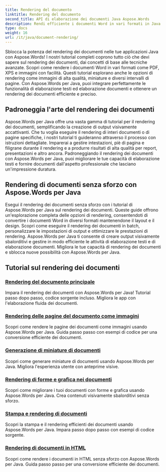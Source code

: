 ```yaml
---
title: Rendering del documento
linktitle: Rendering del documento
second_title: API di elaborazione dei documenti Java Aspose.Words
description: Rendi efficiente i documenti Word in vari formati in Java con Aspose.Words! Rendi master i documenti per output professionali.
type: docs
weight: 16
url: /it/java/document-rendering/
---
```


Sblocca la potenza del rendering dei documenti nelle tue applicazioni Java con Aspose.Words! I nostri tutorial completi coprono tutto ciò che devi sapere sul rendering dei documenti, dai concetti di base alle tecniche avanzate. Scopri come rendere i documenti Word in vari formati come PDF, XPS e immagini con facilità. Questi tutorial esplorano anche le opzioni di rendering come immagini di alta qualità, miniature e diversi intervalli di pagine. Con Aspose.Words per Java, puoi integrare perfettamente le funzionalità di elaborazione testi ed elaborazione documenti e ottenere un rendering dei documenti efficiente e preciso.

## Padroneggia l'arte del rendering dei documenti

Aspose.Words per Java offre una vasta gamma di tutorial per il rendering dei documenti, semplificando la creazione di output visivamente accattivanti. Che tu voglia eseguire il rendering di interi documenti o di pagine specifiche, i nostri tutorial ti guideranno attraverso il processo con istruzioni dettagliate. Imparerai a gestire intestazioni, piè di pagina e filigrane durante il rendering e a produrre risultati di alta qualità per report, presentazioni e altro ancora. Padroneggiando il rendering dei documenti con Aspose.Words per Java, puoi migliorare le tue capacità di elaborazione testi e fornire documenti dall'aspetto professionale che lasciano un'impressione duratura.

## Rendering di documenti senza sforzo con Aspose.Words per Java

Esegui il rendering dei documenti senza sforzo con i tutorial di Aspose.Words per Java sul rendering dei documenti. Queste guide offrono un'esplorazione completa delle opzioni di rendering, consentendoti di convertire i documenti Word in diversi formati mantenendone il layout e il design. Scopri come eseguire il rendering dei documenti in batch, personalizzare le impostazioni di output e ottimizzare le prestazioni di rendering. Aspose.Words per Java ti consente di creare output visivamente sbalorditivi e gestire in modo efficiente le attività di elaborazione testi e di elaborazione documenti. Migliora le tue capacità di rendering dei documenti e sblocca nuove possibilità con Aspose.Words per Java.

## Tutorial sul rendering dei documenti
### [ Rendering del documento principale](./master-document-rendering/)
Impara il rendering dei documenti con Aspose.Words per Java! Tutorial passo dopo passo, codice sorgente incluso. Migliora le app con l'elaborazione fluida dei documenti.
### [Rendering delle pagine del documento come immagini](./rendering-document-pages-images/)
Scopri come rendere le pagine dei documenti come immagini usando Aspose.Words per Java. Guida passo passo con esempi di codice per una conversione efficiente dei documenti.
### [Generazione di miniature di documenti](./document-thumbnail-generation/)
Scopri come generare miniature di documenti usando Aspose.Words per Java. Migliora l'esperienza utente con anteprime visive.
### [Rendering di forme e grafica nei documenti](./rendering-shapes-graphics/)
Scopri come migliorare i tuoi documenti con forme e grafica usando Aspose.Words per Java. Crea contenuti visivamente sbalorditivi senza sforzo.
### [Stampa e rendering di documenti](./document-printing-rendering/)
Scopri la stampa e il rendering efficienti dei documenti usando Aspose.Words per Java. Impara passo dopo passo con esempi di codice sorgente.
### [Rendering di documenti in HTML](./rendering-documents-html/)
Scopri come rendere i documenti in HTML senza sforzo con Aspose.Words per Java. Guida passo passo per una conversione efficiente dei documenti.